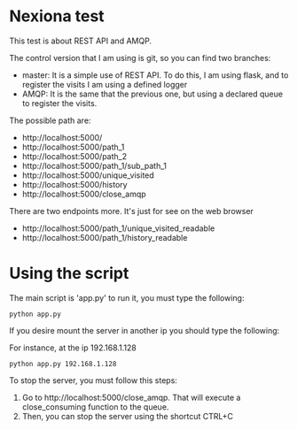 # Nexiona test


This test is about REST API and AMQP.

The control version that I am using is git, so you can find two branches:  

* master: It is a simple use of REST API. To do this, I am using flask, and to register the visits I am using a defined logger
* AMQP: It is the same that the previous one, but using a declared queue to register the visits.

The possible path are:

* http://localhost:5000/
* http://localhost:5000/path_1
* http://localhost:5000/path_2
* http://localhost:5000/path_1/sub_path_1
* http://localhost:5000/unique_visited
* http://localhost:5000/history
* http://localhost:5000/close_amqp

There are two endpoints more. It's just for see on the web browser
* http://localhost:5000/path_1/unique_visited_readable
* http://localhost:5000/path_1/history_readable


# Using the script

The main script is 'app.py' to run it, you must type the following:

```
python app.py
```

If you desire mount the server in another ip you should type the following:

For instance, at the ip 192.168.1.128
```
python app.py 192.168.1.128
```

To stop the server, you must follow this steps:

1. Go to http://localhost:5000/close_amqp. That will execute a close_consuming function to the queue.
2. Then, you can stop the server using the shortcut CTRL+C